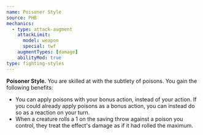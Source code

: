 ```yaml
---
name: Poisoner Style
source: PHB
mechanics:
  - type: attack-augment
    attackLimit:
      model: weapon
      special: twf
    augmentTypes: [damage]
    abilityMod: true
type: fighting-styles
---
```

__Poisoner Style.__ You are skilled at with the subtlety of poisons. You gain the following benefits:
- You can apply poisons with your bonus action, instead of your action. If you could already apply poisons as a bonus action, you can instead do so as a reaction on your turn.
- When a creature rolls a 1 on the saving throw against a poison you control, they treat the effect's damage as if it had rolled the maximum.
